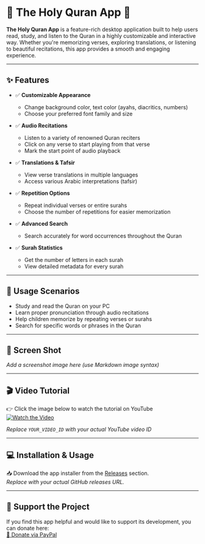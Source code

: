 # 📖 The Holy Quran App 🕌

**The Holy Quran App** is a feature-rich desktop application built to help users read, study, and listen to the Quran in a highly customizable and interactive way. Whether you're memorizing verses, exploring translations, or listening to beautiful recitations, this app provides a smooth and engaging experience.

---

## ✨ Features

- ✅ **Customizable Appearance**  
  - Change background color, text color (ayahs, diacritics, numbers)  
  - Choose your preferred font family and size  

- ✅ **Audio Recitations**  
  - Listen to a variety of renowned Quran reciters  
  - Click on any verse to start playing from that verse  
  - Mark the start point of audio playback  

- ✅ **Translations & Tafsir**  
  - View verse translations in multiple languages  
  - Access various Arabic interpretations (tafsir)  

- ✅ **Repetition Options**  
  - Repeat individual verses or entire surahs  
  - Choose the number of repetitions for easier memorization  

- ✅ **Advanced Search**  
  - Search accurately for word occurrences throughout the Quran  

- ✅ **Surah Statistics**  
  - Get the number of letters in each surah  
  - View detailed metadata for every surah  

---

## 🚀 Usage Scenarios

- Study and read the Quran on your PC  
- Learn proper pronunciation through audio recitations  
- Help children memorize by repeating verses or surahs  
- Search for specific words or phrases in the Quran  

---

## 📸 Screen Shot

*Add a screenshot image here (use Markdown image syntax)*

---

## 🎬 Video Tutorial

👉 Click the image below to watch the tutorial on YouTube  
[![Watch the Video](https://img.youtube.com/vi/YOUR_VIDEO_ID/0.jpg)](https://www.youtube.com/watch?v=YOUR_VIDEO_ID)

*Replace `YOUR_VIDEO_ID` with your actual YouTube video ID*

---

## 💻 Installation & Usage

📥 Download the app installer from the [Releases](https://github.com/your-repo/releases) section.  
*Replace with your actual GitHub releases URL.*

---

## 🤝 Support the Project

If you find this app helpful and would like to support its development, you can donate here:  
[💖 Donate via PayPal](https://www.paypal.com/paypalme/imadrizk)
